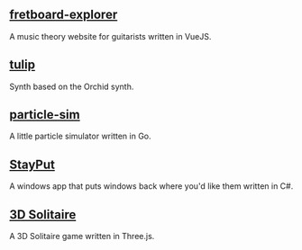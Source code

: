 ## [fretboard-explorer](https://bartsides.github.io/fretboard-explorer)
A music theory website for guitarists written in VueJS.

## [tulip](https://bartsides.github.io/tulip)
Synth based on the Orchid synth.

## [particle-sim](https://bartsides.github.io/particle-sim)
A little particle simulator written in Go.

## [StayPut](https://bartsides.github.io/StayPut)
A windows app that puts windows back where you'd like them written in C#.

## [3D Solitaire](https://bartsides.github.io/3DSolitaire)
A 3D Solitaire game written in Three.js.
